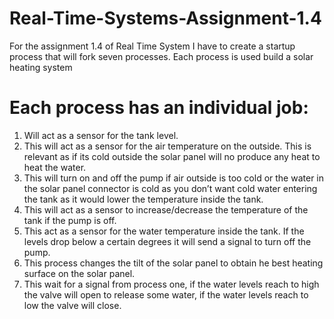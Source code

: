 # Real-Time-Systems-Assignment-1.4

For the assignment 1.4 of Real Time System I have to create a startup process that will fork seven processes. Each process is used build a solar heating system

# Each process has an individual job:
1) Will act as a sensor for the tank level.
2) This will act as a sensor for the air temperature on the outside. This is relevant as if its cold outside the solar panel will no produce any heat to heat the water.
3) This will turn on and off the pump if air outside is too cold or the water in the solar panel connector is cold as you don’t want cold water entering the tank as it would lower the temperature inside the tank.
4) This will act as a sensor to increase/decrease the temperature of the tank if the pump is off.
5) This act as a sensor for the water temperature inside the tank. If the levels drop below a certain degrees it will send a signal to turn off the pump.
6) This process changes the tilt of the solar panel to obtain he best heating surface on the solar panel.
7) This wait for a signal from process one, if the water levels reach to high the valve will open to release some water, if the water levels reach to low the valve will close.

